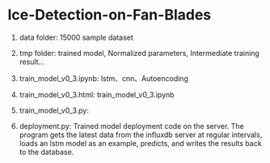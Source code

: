 # Ice-Detection-on-Fan-Blades
1. data folder: 15000 sample dataset
2. tmp folder: trained model, Normalized parameters, Intermediate training result...

3. train_model_v0_3.ipynb: lstm、cnn、Autoencoding
4. train_model_v0_3.html: train_model_v0_3.ipynb

5. train_model_v0_3.py:
6. deployment.py: Trained model deployment code on the server. The program gets the latest data from the influxdb server at regular intervals, loads an lstm model as an example, predicts, and writes the results back to the database. 
